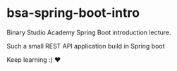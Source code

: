 # bsa-spring-boot-intro
Binary Studio Academy Spring Boot introduction lecture.

Such a small REST API application build in Spring boot

Keep learning :) :heart:
